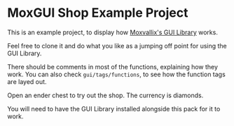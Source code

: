 # MoxGUI Shop Example Project

This is an example project, to display how [Moxvallix's GUI Library](https://github.com/moxvallix/moxgui) works.

Feel free to clone it and do what you like as a jumping off point for using the GUI Library.

There should be comments in most of the functions, explaining how they work.
You can also check `gui/tags/functions`, to see how the function tags are layed out.

Open an ender chest to try out the shop. The currency is diamonds.

You will need to have the GUI Library installed alongside this pack for it to work.